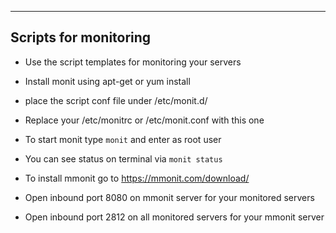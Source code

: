 ----------------------
Scripts for monitoring
----------------------

* Use the script templates for monitoring your servers

* Install monit using apt-get or yum install

* place the script conf file under /etc/monit.d/

* Replace your /etc/monitrc or /etc/monit.conf with this one

* To start monit type `monit` and enter as root user

* You can see status on terminal via `monit status`

* To install mmonit go to https://mmonit.com/download/

* Open inbound port 8080 on mmonit server for your monitored servers

* Open inbound port 2812 on all monitored servers for your mmonit server
